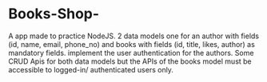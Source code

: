 # Books-Shop-
A app made to practice NodeJS. 2 data models one for an author with fields (id, name, email, phone_no) and books with fields (id, title, likes, author) as mandatory fields.  implement the user authentication for the authors. Some CRUD Apis for both data models but the APIs of the books model must be accessible to logged-in/ authenticated users only.
